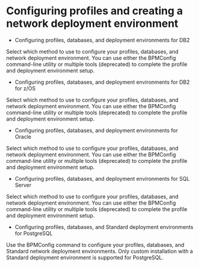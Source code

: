 # Configuring profiles and creating a network deployment environment

- Configuring profiles, databases, and deployment environments for DB2

Select which method to use to configure your profiles, databases, and network deployment environment. You can use either the BPMConfig command-line utility or multiple tools (deprecated) to complete the profile and deployment environment setup.
- Configuring profiles, databases, and deployment environments for DB2 for z/OS

Select which method to use to configure your profiles, databases, and network deployment environment. You can use either the BPMConfig command-line utility or multiple tools (deprecated) to complete the profile and deployment environment setup.
- Configuring profiles, databases, and deployment environments for Oracle

Select which method to use to configure your profiles, databases, and network deployment environment. You can use either the BPMConfig command-line utility or multiple tools (deprecated) to complete the profile and deployment environment setup.
- Configuring profiles, databases, and deployment environments for SQL Server

Select which method to use to configure your profiles, databases, and network deployment environment. You can use either the BPMConfig command-line utility or multiple tools (deprecated) to complete the profile and deployment environment setup.
- Configuring profiles, databases, and Standard deployment environments for PostgreSQL

Use the BPMConfig command to configure your profiles, databases, and Standard network deployment environments. Only custom installation with a Standard deployment environment is supported for PostgreSQL.
